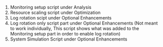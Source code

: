 1. Monitoring setup script under Analysis
2. Resource scaling script under Optimization
3. Log rotation scipt under Optional Enhancements
4. Log rotation only script part under Optional Enhancements (Not meant to work individually, This script shows what was added to the Monitoring setup part in order to enable log rotation)
5. System Simulation Script under Optional Enhancements
